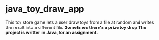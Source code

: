 # java_toy_draw_app

This toy store game lets a user draw toys from a file at random and writes the result into a different file.
**Sometimes there's a prize toy drop**
**The project is written in Java, for an assignment.**
